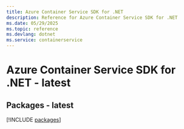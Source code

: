```yaml
---
title: Azure Container Service SDK for .NET
description: Reference for Azure Container Service SDK for .NET
ms.date: 05/29/2025
ms.topic: reference
ms.devlang: dotnet
ms.service: containerservice
---
```

# Azure Container Service SDK for .NET - latest
## Packages - latest
[!INCLUDE [packages](container-service-index.md)]